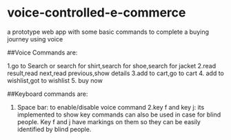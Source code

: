 # voice-controlled-e-commerce
a prototype web app with some basic commands to complete a buying journey using voice

##Voice Commands are:
                
1.go to Search or search for shirt,search for shoe,search for jacket
2.read result,read next,read previous,show details
3.add to cart,go to cart
4. add to wishlist,got to wishlist
5. buy now
                
				
##Keyboard commands are:
                
1. Space bar: to enable/disable voice command
2.key f and key j: its implemented to show key commands can also be used in case for blind people. Key f and j have markings on them so they can be easily identified by blind people.
                
